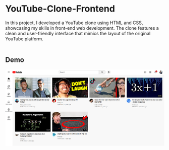 # YouTube-Clone-Frontend
In this project, I developed a YouTube clone using HTML and CSS, showcasing my skills in front-end web development. The clone features a clean and user-friendly interface that mimics the layout of the original YouTube platform. 
<br>
<br>
<h2> Demo </h2>

![image](https://github.com/ramajan-tahashildar/YouTube-Clone-Frontend/blob/403cbae08b751c8c0c3c2ab9c4b35d4e45b1f645/Asset/Demo.png)
